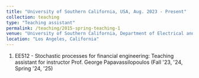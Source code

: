 ```yaml
---
title: "University of Southern California, USA, Aug. 2023 - Present"
collection: teaching
type: "Teaching assistant"
permalink: /teaching/2015-spring-teaching-1
venue: "University of Southern California, Department of Electrical and Computer Engineering"
location: "Los Angeles, California"
---
```


1. EE512 - Stochastic processes for financial engineering: Teaching assistant for instructor Prof. George Papavassilopoulos (Fall '23, '24, Spring '24, '25)

